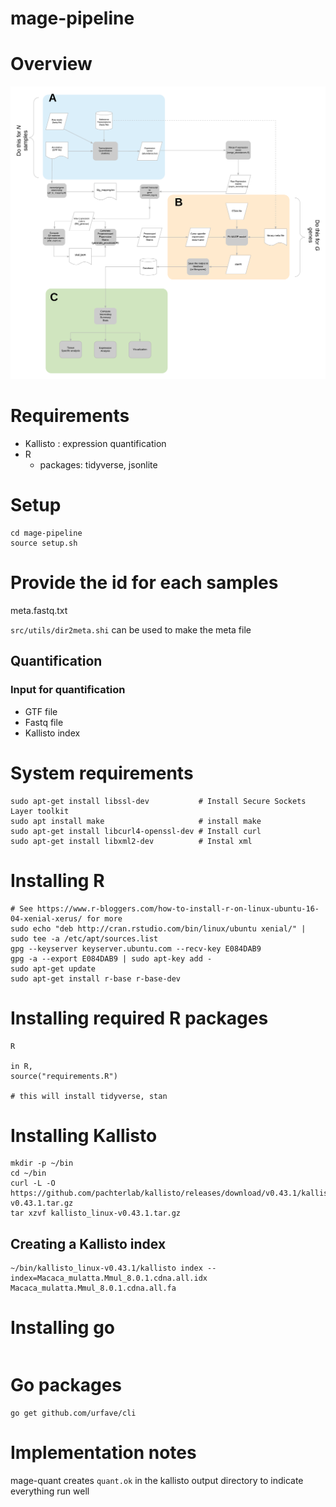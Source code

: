 # mage-pipeline

# Overview

![](assets/pipeline_diagram.png)


# Requirements

* Kallisto : expression quantification
* R
    * packages: tidyverse, jsonlite

# Setup

```
cd mage-pipeline
source setup.sh
```

# Provide the id for each samples

meta.fastq.txt

`src/utils/dir2meta.shi` can be used to make the meta file



## Quantification

### Input for quantification

* GTF file
* Fastq file
* Kallisto index




# System requirements

```
sudo apt-get install libssl-dev           # Install Secure Sockets Layer toolkit
sudo apt install make                     # install make 
sudo apt-get install libcurl4-openssl-dev # Install curl 
sudo apt-get install libxml2-dev          # Instal xml
```

# Installing R

```
# See https://www.r-bloggers.com/how-to-install-r-on-linux-ubuntu-16-04-xenial-xerus/ for more
sudo echo "deb http://cran.rstudio.com/bin/linux/ubuntu xenial/" | sudo tee -a /etc/apt/sources.list
gpg --keyserver keyserver.ubuntu.com --recv-key E084DAB9
gpg -a --export E084DAB9 | sudo apt-key add -
sudo apt-get update
sudo apt-get install r-base r-base-dev
```


# Installing required R packages

```
R

in R,
source("requirements.R")

# this will install tidyverse, stan
```



# Installing Kallisto

```
mkdir -p ~/bin
cd ~/bin
curl -L -O https://github.com/pachterlab/kallisto/releases/download/v0.43.1/kallisto_linux-v0.43.1.tar.gz
tar xzvf kallisto_linux-v0.43.1.tar.gz

```

## Creating a Kallisto index

```
~/bin/kallisto_linux-v0.43.1/kallisto index --index=Macaca_mulatta.Mmul_8.0.1.cdna.all.idx Macaca_mulatta.Mmul_8.0.1.cdna.all.fa
```

# Installing go

```

```

# Go packages

```
go get github.com/urfave/cli
```

# Implementation notes

mage-quant creates `quant.ok` in the kallisto output directory to indicate everything run well


